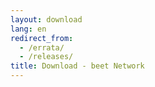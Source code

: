 ```yaml
---
layout: download
lang: en
redirect_from:
  - /errata/
  - /releases/
title: Download - beet Network
---
```

